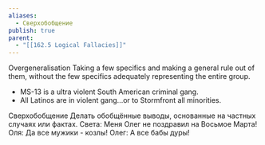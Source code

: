 ```yaml
---
aliases:
  - Сверхобобщение
publish: true
parent:
  - "[[162.5 Logical Fallacies]]"
---
```

Overgeneralisation
Taking a few specifics and making a general rule out of them, without the few specifics adequately representing the entire group.
- MS-13 is a ultra violent South American criminal gang.
- All Latinos are in violent gang...or to Stormfront all minorities.

Сверхобобщение
Делать обобщённые выводы, основанные на частных случаях или фактах.
Света: Меня Олег не поздравил на Восьмое Марта!
Оля: Да все мужики - козлы!
Олег: А все бабы дуры!